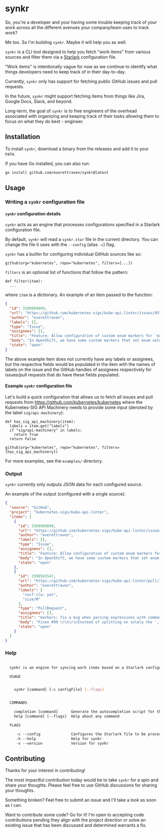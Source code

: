 # synkr

So, you're a developer and your having some trouble keeping track of your work across all the different avenues your company/team uses to track work?

Me too. So I'm building `synkr`. Maybe it will help you as well.

`synkr` is a CLI tool designed to help you fetch "work items" from various sources and filter them via a [Starlark](https://github.com/bazelbuild/starlark) configuration file.

"Work items" is intentionally vague for now as we continue to identify what things developers need to
keep track of in their day-to-day.

Currently, `synkr` only has support for fetching public GitHub issues and pull requests.

In the future, `synkr` might support fetching items from things like Jira, Google Docs, Slack, and beyond.

Long-term, the goal of `synkr` is to free engineers of the overhead associated with organizing and keeping track of their tasks allowing them to focus on what they do best - engineer.

## Installation

To install `synkr`, download a binary from the releases and add it to your `PATH`.

If you have Go installed, you can also run:
```sh
go install github.com/everettraven/synkr@latest
```

## Usage

### Writing a `synkr` configuration file

#### `synkr` configuration details
`synkr` acts as an engine that processes configurations specified in a Starlark configuration file.

By default, `synkr` will read a `synkr.star` file in the current directory. You can change the file it uses with the `--config` (alias `-c`) flag.

`synkr` has a builtin for configuring individual GitHub sources like so:
```starlark
github(org="kubernetes", repo="kubernetes", filters=[...])
```
`filters` is an optional list of functions that follow the pattern:
```starlark
def filter(item):
  ...
```
where `item` is a dictionary. An example of an item passed to the function:
```json
{
  "id": 3109989899,
  "url": "https://github.com/kubernetes-sigs/kube-api-linter/issues/95",
  "author": "everettraven",
  "labels": [],
  "type": "Issue",
  "assignees": [],
  "title": "Feature: Allow configuration of custom enum markers for `maxlength` linter",
  "body": "In OpenShift, we have some custom markers that set enum values for a field and this results in the `maxlength` linter stating that a field/type alias should have a maximum length when using this custom marker instead of the standard `kubebuilder:validation:Enum` marker.\n\nWhile this particular case is OpenShift-specific, I think it is reasonable to make a generic way to extend this detection logic as there may be other vendors and/or projects that use their own custom markers for CRD generation.",
  "state": "open"
}
```

The above example item does not currently have any labels or assignees, but the respective fields would be populated in the item with the names of labels on the issue and the GitHub handles of assignees respectively for issues/pull requests that do have these fields populated.

#### Example `synkr` configuration file

Let's build a quick configuration that allows us to fetch all issues and pull requests
from https://github.com/kubernetes/kubernetes where the Kubernetes-SIG API Machinery needs
to provide some input (denoted by the label `sig/api-machinery`):

```starlark
def has_sig_api_machinery(item):
  labels = item.get("labels")
  if "sig/api-machinery" in labels:
    return True
  return False

github(org="kubernetes", repo="kubernetes", filters=[has_sig_api_machinery])
```
For more examples, see the `examples/` directory.

### Output

`synkr` currently only outputs JSON data for each configured source.

An example of the output (configured with a single source):

```json
{
  "source": "GitHub",
  "project": "kubernetes-sigs/kube-api-linter",
  "items": [
    {
      "id": 3109989899,
      "url": "https://github.com/kubernetes-sigs/kube-api-linter/issues/95",
      "author": "everettraven",
      "labels": [],
      "type": "Issue",
      "assignees": [],
      "title": "Feature: Allow configuration of custom enum markers for `maxlength` linter",
      "body": "In OpenShift, we have some custom markers that set enum values for a field and this results in the `maxlength` linter stating that a field/type alias should have a maximum length when using this custom marker instead of the standard `kubebuilder:validation:Enum` marker.\n\nWhile this particular case is OpenShift-specific, I think it is reasonable to make a generic way to extend this detection logic as there may be other vendors and/or projects that use their own custom markers for CRD generation.",
      "state": "open"
    },
    {
      "id": 2590503547,
      "url": "https://github.com/kubernetes-sigs/kube-api-linter/pull/103",
      "author": "everettraven",
      "labels": [
        "cncf-cla: yes",
        "size/M"
      ],
      "type": "PullRequest",
      "assignees": [],
      "title": "markers: fix a bug when parsing expressions with commas present in value",
      "body": "Fixes #99 \r\n\r\nInstead of splitting on solely the `,` character, we now do some more robust normalization for parsing of markers to handle the scenarios where a marker may specify an expression with attributes the have a `,` in their value.",
      "state": "open"
    }
  ]
}
```

### Help
```sh

  synkr is an engine for syncing work items based on a Starlark configuration

  USAGE


    synkr [command] [-c configFile] [--flags]  


  COMMANDS

    completion [command]      Generate the autocompletion script for the specified shell
    help [command] [--flags]  Help about any command

  FLAGS

     -c --config              Configures the Starlark file to be processed for configuration (synkr.star)
     -h --help                Help for synkr
     -v --version             Version for synkr

```

## Contributing

Thanks for your interest in contributing!

The most impactful contribution today would be to take `synkr` for a spin
and share your thoughts. Please feel free to use GitHub discussions for sharing your
thoughts.

Something broken? Feel free to submit an issue and I'll take a look as soon as I can.

Want to contribute some code? Go for it! I'm open to accepting code contributions pending they align
with the project direction or solve an existing issue that has been discussed and determined warrants a fix.
